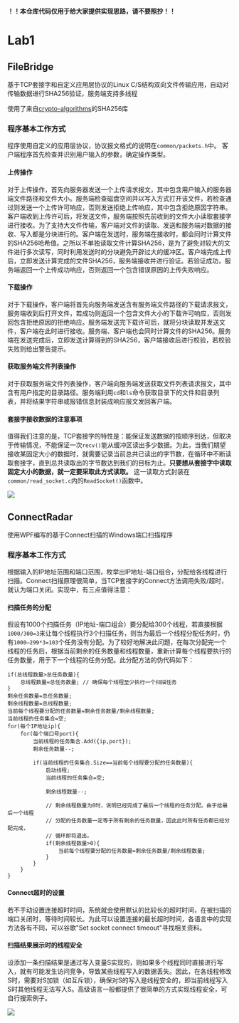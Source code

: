 **！！本仓库代码仅用于给大家提供实现思路，请不要照抄！！**
# Lab1
## FileBridge
基于TCP套接字和自定义应用层协议的Linux C/S结构双向文件传输应用，自动对传输数据进行SHA256验证，服务端支持多线程  

使用了来自[crypto-algorithms](https://github.com/B-Con/crypto-algorithms)的SHA256库  
### 程序基本工作方式
程序使用自定义的应用层协议，协议报文格式的说明在`common/packets.h`中。
客户端程序首先检查并识别用户输入的参数，确定操作类型。
#### 上传操作
对于上传操作，首先向服务器发送一个上传请求报文，其中包含用户输入的服务器端文件路径和文件大小。服务端检查磁盘空间并以写入方式打开该文件，若检查通过则发送一个上传许可响应，否则发送拒绝上传响应，其中包含拒绝原因字符串。客户端收到上传许可后，将发送文件，服务端按照先前收到的文件大小读取套接字进行接收。为了支持大文件传输，客户端对文件的读取、发送和服务端对数据的接收、写入都是分块进行的。客户端在发送时，服务端在接收时，都会同时计算文件的SHA256哈希值。之所以不单独读取文件计算SHA256，是为了避免对较大的文件进行多次读写，同时利用发送时的分块避免开辟过大的缓冲区。客户端完成上传后，立即发送计算完成的文件SHA256，服务端接收并进行验证。若验证成功，服务端返回一个上传成功响应，否则返回一个包含错误原因的上传失败响应。
#### 下载操作
对于下载操作，客户端将首先向服务端发送含有服务端文件路径的下载请求报文，服务端收到后打开文件，若成功则返回一个包含文件大小的下载许可响应，否则发回包含拒绝原因的拒绝响应。服务端发送完下载许可后，就将分块读取并发送文件，客户端在此时进行接收。服务端、客户端也会同时计算文件的SHA256。服务端在发送完成后，立即发送计算得到的SHA256，客户端接收后进行校验，若校验失败则给出警告提示。
#### 获取服务端文件列表操作
对于获取服务端文件列表操作，客户端向服务端发送获取文件列表请求报文，其中含有用户指定的目录路径。服务端利用`cd`和`ls`命令获取目录下的文件和目录列表，并将结果字符串或报错信息封装成响应报文发回客户端。
#### 套接字接收数据的注意事项
值得我们注意的是，TCP套接字的特性是：能保证发送数据的按顺序到达，但取决于传输情况，不能保证一次`recv()`能从缓冲区读出多少数据。为此，当我们期望接收某固定大小的数据时，就需要记录当前总共已读出的字节数，在循环中不断读取套接字，直到总共读取出的字节数达到我们的目标为止。**只要想从套接字中读取固定大小的数据，就一定要采取此方式读取。** 这一读取方式封装在`common/read_socket.c`内的`ReadSocket()`函数中。

<image src="https://github.com/ErnestThePoet/NetworkSecurityLabs/blob/master/Lab1/file-bridge.png"/>

## ConnectRadar
使用WPF编写的基于Connect扫描的Windows端口扫描程序  
### 程序基本工作方式
根据输入的IP地址范围和端口范围，枚举出IP地址-端口组合，分配给各线程进行扫描。Connect扫描原理很简单，当TCP套接字的Connect方法调用失败/超时，就认为端口关闭。实现中，有三点值得注意：
#### 扫描任务的分配
假设有1000个扫描任务（IP地址-端口组合）要分配给300个线程，若直接根据`1000/300=3`来让每个线程执行3个扫描任务，则当为最后一个线程分配任务时，仍有`1000—299*3=103`个任务没有分配。为了较好地解决此问题，在每次分配完一个线程的任务后，根据当前剩余的任务数量和线程数量，重新计算每个线程要执行的任务数量，用于下一个线程的任务分配。此分配方法的伪代码如下：
```
if(总线程数量>总任务数量){
    总线程数量=总任务数量; // 确保每个线程至少执行一个扫描任务
}
剩余任务数量=总任务数量;
剩余线程数量=总线程数量;
当前每个线程要分配的任务数量=剩余任务数量/剩余线程数量;
当前线程的任务集合=空;
for(每个IP地址ip){
    for(每个端口号port){
        当前线程的任务集合.Add({ip,port});
        剩余任务数量--;
        
        if(当前线程的任务集合.Size==当前每个线程要分配的任务数量){
            启动线程;
            当前线程的任务集合=空;
            
            剩余线程数量--;
            
            // 剩余线程数量为0时，说明已经完成了最后一个线程的任务分配。由于给最后一个线程
            // 分配的任务数量一定等于所有剩余的任务数量，因此此时所有任务都已经分配完成，
            // 循环即将退出。
            if(剩余线程数量>0){
                当前每个线程要分配的任务数量=剩余任务数量/剩余线程数量;
            }
        }
    }
}
```
#### Connect超时的设置
若不手动设置连接超时时间，系统就会使用默认的比较长的超时时间，在被扫描的端口关闭时，等待时间较长。为此可以设置连接的最长超时时间，各语言中的实现方法各有不同，可以谷歌"Set socket connect timeout"寻找相关资料。

#### 扫描结果展示时的线程安全
设添加一条扫描结果是通过写入变量S实现的，则如果多个线程同时直接进行写入，就有可能发生访问竞争，导致某些线程写入的数据丢失。因此，在各线程修改S时，需要对S加锁（如互斥锁），确保对S的写入是线程安全的，即当前线程写入S时其他线程无法写入S。高级语言一般都提供了很简单的方式实现线程安全，可自行搜索例子。

<image src="https://github.com/ErnestThePoet/NetworkSecurityLabs/blob/master/Lab1/connect-radar.png"/>
